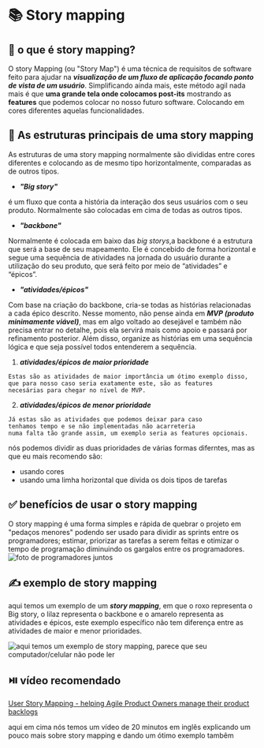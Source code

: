 # :books: Story mapping 
## 📌 o que é story mapping?
  O story Mapping (ou "Story Map") é uma técnica de requisitos de software feito para 
ajudar na ***visualização de um fluxo de aplicação focando ponto de vista de um usuário***. 
Simplificando ainda mais, este método agil nada mais é que **uma grande tela onde colocamos post-its** 
mostrando as **features** que podemos colocar no nosso futuro software. Colocando em cores diferentes 
aquelas funcionalidades.

## 🔧 As estruturas principais de uma story mapping

As estruturas de uma story mapping normalmente são divididas entre cores diferentes e colocando as de mesmo tipo horizontalmente, comparadas as de outros tipos.
* ***"Big story"***
  
é um fluxo que conta a história da interação dos seus usuários com o seu produto. Normalmente são colocadas em cima de todas as outros tipos.
* ***"backbone"***
  
Normalmente é colocada em baixo das *big storys*,a backbone é a estrutura que será a base de seu mapeamento. Ele é concebido de forma horizontal e segue uma sequência de atividades na jornada do usuário durante a utilização do seu produto, que será feito por meio de “atividades” e “épicos”. 
* ***"atividades/épicos"***

Com base na criação do backbone, cria-se todas as histórias relacionadas a cada épico descrito. Nesse momento, 
não pense ainda em ***MVP (produto minimamente viável)***, mas em algo voltado ao desejável e também não precisa entrar no detalhe, 
pois ela servirá mais como apoio e passará por refinamento posterior.
Além disso, organize as histórias em uma sequência lógica e que seja possível todos entenderem a sequência.

  1. ***atividades/épicos de maior prioridade***

    Estas são as atividades de maior importância um ótimo exemplo disso,
    que para nosso caso seria exatamente este, são as features 
    necesárias para chegar no nível de MVP.

  
  2. ***atividades/épicos de menor prioridade***
     
    Já estas são as atividades que podemos deixar para caso 
    tenhamos tempo e se não implementadas não acarreteria 
    numa falta tão grande assim, um exemplo seria as features opcionais.
  
nós podemos dividir as duas prioridades de várias formas diferntes, mas as que eu mais recomendo são:
* usando cores
* usando uma limha horizontal que divida os dois tipos de tarefas

## ✅ benefícios de usar o story mapping
O story mapping é uma forma simples e rápida de quebrar o projeto em "pedaços menores" podendo ser usado para dividir as sprints entre os programadores; estimar, priorizar as tarefas a serem feitas e otimizar o tempo de programação diminuindo os gargalos entre os programadores.
![foto de programadores juntos](https://corporate-assets.lucid.co/spark/3c1e8ceb-0cb2-4683-86d6-bd08e80cbafe.png)

## ✍️ exemplo de story mapping
aqui temos um exemplo de um ***story mapping***, em que o roxo representa o Big story, o lilaz representa o backbone e o amarelo representa as atividades e épicos, este exemplo específico não tem diferença entre as atividades de maior e menor prioridades.


![aqui temos um exemplo de ***story mapping***, parece que seu computador/celular não pode ler](https://pm3.com.br/wp-content/uploads/2020/12/SMxD4MhSIaPA3dlVf6XG_usm1-1024x579.png)

## ⏯️ vídeo recomendado
[User Story Mapping - helping Agile Product Owners manage their product backlogs](https://www.youtube.com/watch?v=YumNf61xn5E)

aqui em cima nós temos um vídeo de 20 minutos em inglês explicando um pouco mais sobre story mapping e dando um ótimo exemplo tambêm





    
